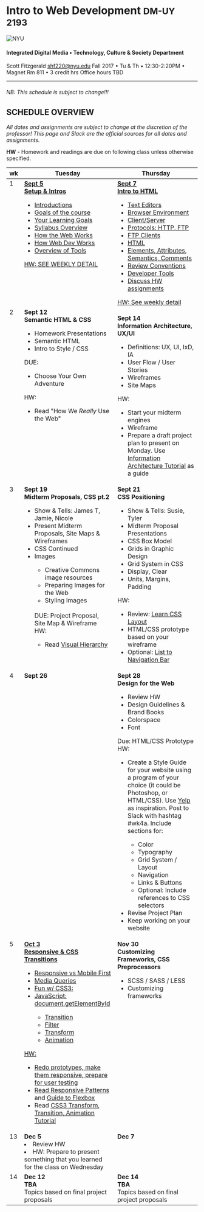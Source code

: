#
# Intro to Web Development <small>DM-UY 2193</small>

![NYU](http://engineering.nyu.edu/files/tandon_long_color.png)
#### Integrated Digital Media • Technology, Culture & Society Department


Scott Fitzgerald shf220@nyu.edu
Fall 2017 • Tu & Th • 12:30-2:20PM • Magnet Rm 811 • 3 credit hrs
Office hours TBD

---
###### NB: This schedule is subject to change!!!

## SCHEDULE OVERVIEW

*All dates and assignments are subject to change at the discretion of the professor! This page and Slack are the official sources for all dates and assignments.*

**HW** - Homework and readings are due on following class unless otherwise specified.<br/>

<table>
<thead>
<th width="2%">wk</th>
<th width="49%">Tuesday</th>
<th width="49%">Thursday</th>
</thead>
<tr>
<td valign="top">1</td>
<td valign="top">
<a href="weekly_detail/week1.html">
<b>Sept 5<br/> Setup & Intros</b>

<ul>
<li>Introductions</li>
<li>Goals of the course</li>
<li>Your Learning Goals</li>
<li>Syllabus Overview</li>
<li>How the Web Works</li>
<li>How Web Dev Works</li>
<li>Overview of Tools</li>
</ul>
HW:
SEE WEEKLY DETAIL

</a>
</td>
<td valign="top" width="49%">
<a href="weekly_detail/week1.html">
<b>Sept 7<br/> Intro to HTML</b>
<ul>
<li>Text Editors</li>
<li>Browser Environment</li>
<li>Client/Server</li>
<li>Protocols: HTTP, FTP</li>
<li>FTP Clients</li>
<li>HTML</li>
<li>Elements, Attributes, Semantics, Comments</li>
<li>Review Conventions</li>
<li>Developer Tools</li>
<li>Discuss HW assignments</li>
</ul>
HW: See weekly detail
</ul>
</a>

</td>
</tr>
<tr>
<td valign="top">2</td>
<td valign="top">
<b>Sept 12</b><b><br/>Semantic HTML & CSS</b>
<ul>
<li>Homework Presentations</li>
<li>Semantic HTML</li>
<li>Intro to Style / CSS</li>

</ul>
DUE:
<ul>
<li>Choose Your Own Adventure</li>
</ul>
HW: <ul>
<li>Read "How We <em>Really</em> Use the Web"</li>

</td>
<td valign="top">

<b>Sept 14<br/>Information Architecture, UX/UI</b>
<ul>
<li>Definitions: UX, UI, IxD, IA</li>
<li>User Flow / User Stories</li>
<li>Wireframes</li>
<li>Site Maps</li>
</ul>

HW:
<ul>
<li>Start your midterm engines</li>
<li>Wireframe</li>
<li>Prepare a draft project plan to present on Monday. Use <a href="http://www.webmonkey.com/2010/02/information_architecture_tutorial">Information Architecture Tutorial<a/> as a guide</li>


</td>
</tr>
<tr>
<td valign="top">3</td>
<td valign="top"><b>Sept 19<br/>Midterm Proposals, CSS pt.2</b>
<ul>
<li>Show & Tells: James T, Jamie, Nicole</li>
<li>Present Midterm Proposals, Site Maps & Wireframes</li>
<li>CSS Continued</li>
<li>Images</li>
<ul>
<li>Creative Commons image resources</li>
<li>Preparing Images for the Web</li>
<li>Styling Images</li>
<!-- <li><a href="http://slides.com/jasonsigal/slides">Slides</a></li> -->
</ui>
<br/>
</ul>
DUE: Project Proposal, Site Map & Wireframe <br/>
HW:
<ul>
<li>Read <a href="http://www.lukew.com/ff/entry.asp?981">Visual Hierarchy</a></li>
</ul>
</td>
<td valign="top"><b>Sept 21<br/>
CSS Positioning</b>
<ul>
<li>Show & Tells: Susie, Tyler</li>
<li>Midterm Proposal Presentations</li>
<li>CSS Box Model</li>
<li>Grids in Graphic Design</li>
<li>Grid System in CSS</li>
<li>Display, Clear</li>
<li>Units, Margins, Padding</li>
<!-- <li>
<a href="http://slides.com/jasonsigal/css/">Slides</a></li> -->
</ul>
HW:
<ul>
<li>Review: <a href="http://learnlayout.com/">Learn CSS Layout</a></li>
<li>HTML/CSS prototype based on your wireframe
</li>
<li>Optional: <a href="http://www.456bereastreet.com/archive/200501/turning_a_list_into_a_navigation_bar">List to Navigation Bar</a></li>
</ul>

</td>
</tr>
<tr>
<td valign="top">4</td>
<td valign="top"><b>Sept 26</b>
<br/>
<b><em> </em></b>
</td>
<td valign="top"><b>Sept 28<br/>
Design for the Web</b>
<ul>
<li>Review HW</li>
<li>Design Guidelines & Brand Books </li>
<li>Colorspace</li>
<li>Font</li>
<!-- <li><a href="http://slides.com/jasonsigal/deck-7/">Slides</a></li>-->
</ul>
Due: HTML/CSS Prototype
<br/>
HW:
<ul>
<li>Create a Style Guide for your website using a program of your choice (it could be Photoshop, or HTML/CSS). Use <a href="http://www.yelp.com/styleguide">Yelp</a> as inspiration. Post to Slack with hashtag #wk4a. Include sections for:</li>
<ul>
<li>Color</li>
<li>Typography</li>
<li>Grid System / Layout</li>
<li>Navigation</li>
<li>Links & Buttons</li>
<li>Optional: Include references to CSS selectors</li>
</ul>
<li>Revise Project Plan</li>
<li>Keep working on your website</li>
</ul>
</td>
</tr>
<tr>
<td valign="top">5</td>
<td valign="top"><a href="week_5.md"><b>Oct 3 <br/>
Responsive & CSS Transitions</b>
<ul>
<li>Responsive vs Mobile First</li>
<li>Media Queries</li>
<li>Fun w/ CSS3:</li>
<li>JavaScript: document.getElementById</li>
<ul>
<li>Transition</li>
<li>Filter</li>
<li>Transform</li>
<li>Animation</li>
</ul>
</ul>
HW:
<ul>
<li>Redo prototypes, make them responsive, prepare for user testing</li>
<li>Read <a href="https://developers.google.com/web/fundamentals/design-and-ui/responsive/patterns/?hl=en">Responsive Patterns</a> and <a href="https://css-tricks.com/snippets/css/a-guide-to-flexbox/">Guide to Flexbox</a></li>
<li>Read <a href="http://css3.bradshawenterprises.com/">CSS3 Transform, Transition, Animation Tutorial</a></li>
</ul>
<!-- DUE: Style Guide<br/></a>

<a href="https://slides.com/jasonsigal/responsive">Slides</a></li> -->
</td>
<td valign="top"><b>


Oct 5
<br/>

Review CSS and HTML, User-Centered Design</b>

<ul>
<li>Review Prototypes</li>
<li>User Testing</li>
<li>Web Standards</li>
<li>Accessibility w/ Claire Kearny-Volpe from NYU Ability Lab</li>
<li>CSS Advanced Selectors</li>
</ul>
</td>
</tr>
<tr>
<td valign="top">6</td>
<td valign="top"><b>Oct 10<br>User Test, Git/Github, Audio/Video, Review</b>
<ul>
<li>User Test Responsive Prototypes</li>
<li>Intro to Git & GitHub</li>
<li>HTML5 Audio/Video</li>
<li>Review </li>
</ul>
HW:
<ul>
<li>Put your project on GitHub.</li>
<li>Keep working on midterms</li>
<li>Review the Non-Quiz and come to next class with questions</li>
</ul>

</td>
<td valign="top"><b>Oct 12<br></b>
<b>HTML Forms & JavaScript Intro:</b>
<ul>
<li>History</li>
<li>Syntax</li>
<li>Variables</li>
<li>Types</li>
<li>Debugging</li>
<li>DOM</li>
</ul>
</td>
</tr>

<tr>
<td valign="top">7</td>
<td valign="top"><b>Oct 17</b><br>
<h4>Midterm Presentations</h4>
</td>
<td valign="top"><b>Oct 19</b><br>
<h4>Midterm Presentations</h4>
</td>
</tr>


<tr>
<td valign="top">--</td>
<td valign="top"><b>oct 24</b><br>
Post-midterm coma
</td>
<td valign="top"><b>oct 26</b><br>
Post-midterm coma

</td>
</tr>


<tr>
<td valign="top">8</td>
<td valign="top">
<b>Oct 31</b><br>
<b>JavaScript + DOM</b>
<ul>
<li>create/getElement</li>
<li>Functions</li>
<li>Events</li>
</ul></a>
</td>
<td valign="top">


<b>Nov 1</b><br>
<b>JavaScript Continued</b>
<ul>
<li>Arrays</li>
<li>Loops</li>
<li>Objects</li>
</ul>

</td>
</tr>

<tr>
<td valign="top">9</td>
<td valign="top"><b>Nov 7</b><br>
<b>JavaScript Continued</b>
<ul>
<li>JS Objects</li>
<li>jQuery</li>
</ul>
</td>
<td valign="top">
<b>Nov 9</b><br>
<em>Scott's out of town</em>
we'll figure it out.

</td>
</tr>
<tr>
<td valign="top">10</td>
<td valign="top">

<s><b>Nov 14</b></s>
<b>CSS Frameworks</b>
<ul>
<li>Intro to Bootstrap</li>
<li>Intro to Foundation</li>

</ul>
</td>
<td valign="top">
<s><b>Nov 16</b></s>

<ul>
<li>Framework Tutorials</li>
<li>Prepare Final Project Proposals</li>

</ul>
</td>
</tr>
<tr>
<td valign="top">11</td>
<td valign="top"><b>Nov 21</b><br>
<h4>Final Project Proposals</h4>
</td>
<td valign="top"><b>Nov 23</b><br>
<b> No Class, Thanksgiving</b>
</td>
</tr>

<tr>
<td valign="top">12</td>
<td valign="top"><b>Nov 28</b><br>
<b>JSON & API's</b>
<ul>
<li>JSON & API's</li>
<li>HTML5 Forms</li>
<li>Running a local server</li>
</ul>
<!--<b>More Framework Components</b>
<ul>
<li>Customizing Components</li>
<li>JavaScript Components</li>
<li>JQuery Mobile</li>
<b>Command Line & Node.js</b>
<ul>
<li>Intro to Node.JS</li>
<li>Run a local server with node.js</li>
<li>Customizing Bootstrap source code</li>
<li>Gulp / Webpack</li>
<li>Bower</li>
<li>NPM</li> -->
</ul>
</td>
<td valign="top"><b>Nov 30</b><br>
<b>Customizing Frameworks,
CSS Preprocessors</b>
<ul>
<li>SCSS / SASS / LESS</li>
<li>Customizing frameworks</li>
</ul>
</td>
</tr>

<tr>
<td valign="top">13</td>
<td valign="top"><b>Dec 5</b><br>
<li>Review HW</li>
<li>HW: Prepare to present something that you learned for the class on Wednesday
</td>
<td valign="top"><b>Dec 7</b><br>
<!--<b>Mobile</b>
<ul>
<li>Handlebars</li>
<li>Web Components</li>
<li>React.js</li>
</ul> -->
</td>
</tr>

<tr>
<td valign="top">14</td>
<td valign="top"><b>Dec 12</b><br>
<b>TBA</b>
<br/>
Topics based on final project proposals
</td>
<td valign="top"><b>Dec 14</b><br>
<b>TBA</b>
<br/>
Topics based on final project proposals
</td>
</tr>

<!-- <tr>
<td valign="top">Final</td>
<td valign="top"><b>May 9</b><br>
<h4>Final Presentations</h4>
</td>
<td valign="top"><b>May 11</b><br>
<h4>Final Presentations</h4>
</td>
</tr>
-->
</table>

